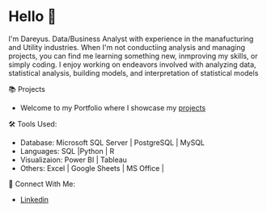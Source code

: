 # Hello 👋

I'm Dareyus. Data/Business Analyst with experience in the manafucturing and Utility industries. 
When I'm not conductiing analysis and managing projects, you can find me learning something new, inmproving my skills, or simply coding. I enjoy working on 
endeavors involved with analyzing data, statistical analysis, building models, and interpretation of statistical models

📚 Projects  
- Welcome to my Portfolio where I showcase my [projects](https://github.com/dareyup?tab=repositories)


🛠️ Tools Used:

* Database: Microsoft SQL Server | PostgreSQL | MySQL
* Languages: SQL |Python | R
* Visualizaion: Power BI | Tableau
* Others: Excel | Google Sheets | MS Office |


👋 Connect With Me:

- [Linkedin](https://www.linkedin.com/in/dareyus-person/)

<!--
**dareyup/dareyup** is a ✨ _special_ ✨ repository because its `README.md` (this file) appears on your GitHub profile.

Here are some ideas to get you started:

- 🔭 I’m currently working on ...
- 🌱 I’m currently learning ...
- 👯 I’m looking to collaborate on ...
- 🤔 I’m looking for help with ...
- 💬 Ask me about ...
- 📫 How to reach me: ...
- 😄 Pronouns: ...
- ⚡ Fun fact: ...
-->
